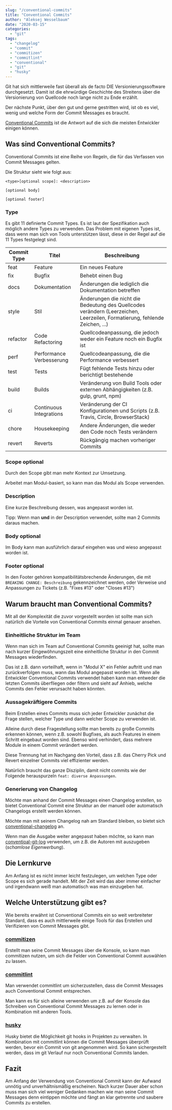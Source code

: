 ```yaml
---
slug: "/conventional-commits"  
title: "Conventional Commits"
author: "Aleksej Wesselbaum"
date: "2020-03-15"
categories: 
  - "git"
tags: 
  - "changelog"
  - "commit"
  - "commitizen"
  - "commitlint"
  - "conventional"
  - "git"
  - "husky"
---
```


Git hat sich mittlerweile fast überall als de facto DIE Versionierungssoftware durchgesetzt. Damit ist die ehrwürdige Geschichte des Streitens über die Versionierung von Quellcode noch lange nicht zu Ende erzählt.

Der nächste Punkt, über den gut und gerne gestritten wird, ist ob es viel, wenig und welche Form der Commit Messages es braucht.

[Conventional Commits](https://www.conventionalcommits.org/en/v1.0.0-beta.2/) ist die Antwort auf die sich die meisten Entwickler einigen können.

## Was sind Conventional Commits?

Conventional Commits ist eine Reihe von Regeln, die für das Verfassen von Commit Messages gelten.

Die Struktur sieht wie folgt aus:

```
<type>[optional scope]: <description>

[optional body]

[optional footer]
```

### Type

Es gibt 11 definierte Commit Types. Es ist laut der Spezifikation auch möglich andere Types zu verwenden. Das Problem mit eigenen Types ist, dass wenn man sich von Tools unterstützen lässt, diese in der Regel auf die 11 Types festgelegt sind.

| Commit Type | Titel | Beschreibung |
| --- | --- | --- |
| feat | Feature | Ein neues Feature |
| fix | Bugfix | Behebt einen Bug |
| docs | Dokumentation | Änderungen die lediglich die Dokumentation betreffen |
| style | Stil | Änderungen die nicht die Bedeutung des Quellcodes verändern (Leerzeichen, Leerzeilen, Formatierung, fehlende Zeichen, ...) |
| refactor | Code Refactoring | Quellcodeanpassung, die jedoch weder ein Feature noch ein Bugfix ist |
| perf | Performance Verbesserung | Quellcodeanpassung, die die Performance verbessert |
| test | Tests | Fügt fehlende Tests hinzu oder berichtigt bestehende |
| build | Builds | Veränderung von Build Tools oder externen Abhängigkeiten (z.B. gulp, grunt, npm) |
| ci | Continuous Integrations | Veränderung der CI Konfigurationen und Scripts (z.B. Travis, Circle, BrowserStack) |
| chore | Housekeeping | Andere Änderungen, die weder den Code noch Tests verändern |
| revert | Reverts | Rückgängig machen vorheriger Commits |

### Scope optional

Durch den Scope gibt man mehr Kontext zur Umsetzung.

Arbeitet man Modul-basiert, so kann man das Modul als Scope verwenden.

### Description

Eine kurze Beschreibung dessen, was angepasst worden ist.

Tipp: Wenn man **und** in der Description verwendet, sollte man 2 Commits daraus machen.

### Body optional

Im Body kann man ausführlich darauf eingehen was und wieso angepasst worden ist.

### Footer optional

In den Footer gehören kompatibilitätsbrechende Änderungen, die mit `BREAKING CHANGE: Beschreibung` gekennzeichnet werden, oder Verweise und Anpassungen zu Tickets (z.B. "Fixes #13" oder "Closes #13")

## Warum braucht man Conventional Commits?

Mit all der Komplexität die zuvor vorgestellt worden ist sollte man sich natürlich die Vorteile von Conventional Commits einmal genauer ansehen.

### Einheitliche Struktur im Team

Wenn man sich im Team auf Conventional Commits geeinigt hat, sollte man nach kurzer Eingewöhnungszeit eine einheitliche Struktur in den Commit Messages wiederfinden.

Das ist z.B. dann vorteilhaft, wenn in "Modul X" ein Fehler auftritt und man zurückverfolgen muss, wann das Modul angepasst worden ist. Wenn alle Entwickler Conventional Commits verwendet haben kann man entweder die letzten Commits überfliegen oder filtern und sieht auf Anhieb, welche Commits den Fehler verursacht haben könnten.

### Aussagekräftigere Commits

Beim Erstellen eines Commits muss sich jeder Entwickler zunächst die Frage stellen, welcher Type und dann welcher Scope zu verwenden ist.

Alleine durch diese Fragestellung sollte man bereits zu große Commits erkennen können, wenn z.B. sowohl Bugfixes, als auch Features in einem Schritt eingebaut worden sind. Ebenso wird verhindert, dass mehrere Module in einem Commit verändert werden.

Diese Trennung hat im Nachgang den Vorteil, dass z.B. das Cherry Pick und Revert einzelner Commits viel effizienter werden.

Natürlich braucht das ganze Disziplin, damit nicht commits wie der Folgende herauspurzeln `feat: diverse Anpassungen`.

### Generierung von Changelog

Möchte man anhand der Commit Messages einen Changelog erstellen, so bietet Conventional Commit eine Struktur an der manuell oder automatisch Changelogs erstellt werden können.

Möchte man mit seinem Changelog nah am Standard bleiben, so bietet sich [conventional-changelog](https://github.com/conventional-changelog/conventional-changelog/tree/master/packages/conventional-changelog) an.

Wenn man die Ausgabe weiter angepasst haben möchte, so kann man [conventioal-git-log](https://github.com/wesselbaum/conventional-git-log) verwenden, um z.B. die Autoren mit auszugeben (_schamlose Eigenwerbung_).

## Die Lernkurve

Am Anfang ist es nicht immer leicht festzulegen, um welchen Type oder Scope es sich gerade handelt. Mit der Zeit wird das aber immer einfacher und irgendwann weiß man automatisch was man einzugeben hat.

## Welche Unterstützung gibt es?

Wie bereits erwähnt ist Conventional Commits ein so weit verbreiteter Standard, dass es auch mittlerweile einige Tools für das Erstellen und Verifizieren von Commit Messages gibt.

### [commitizen](https://github.com/commitizen/cz-cli)

Erstellt man seine Commit Messages über die Konsole, so kann man commitizen nutzen, um sich die Felder von Conventional Commit auswählen zu lassen.

### [commitlint](https://github.com/conventional-changelog/commitlint#what-is-commitlint)

Man verwendet commitlint um sicherzustellen, dass die Commit Messages auch Conventional Commit entsprechen.

Man kann es für sich alleine verwenden um z.B. auf der Konsole das Schreiben von Conventional Commit Messages zu lernen oder in Kombination mit anderen Tools.

### [husky](https://github.com/typicode/husky)

Husky bietet die Möglichkeit git hooks in Projekten zu verwalten. In Kombination mit commitlint können die Commit Messages überprüft werden, bevor ein Commit von git angenommen wird. So kann sichergestellt werden, dass im git Verlauf nur noch Conventional Commits landen.

## Fazit

Am Anfang der Verwendung von Conventional Commit kann der Aufwand unnötig und unverhältnismäßig erscheinen. Nach kurzer Dauer aber schon muss man sich viel weniger Gedanken machen wie man seine Commit Messages denn eintippen möchte und fängt an klar getrennte und saubere Commits zu erstellen.
